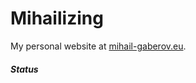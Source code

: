 # Mihailizing
My personal website at [mihail-gaberov.eu](https://mihail-gaberov.eu).


##### Status
[![<mihailgaberov>](https://circleci.com/gh/mihailgaberov/mihail-gaberov.eu.svg?style=svg)](https://mihail-gaberov.eu)
